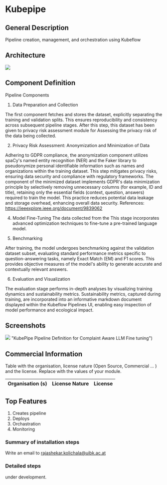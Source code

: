 # Kubepipe

## **General Description**
Pipeline creation, management, and orchestration using Kubeflow


## **Architecture**

![](https://github.com/DATAPACT/Kubepipe/blob/main/archi.png)
## **Component Definition**
Pipeline Components

1. Data Preparation and Collection

The first component fetches and stores the dataset, explicitly separating the training and validation splits. This ensures reproducibility and consistency across subsequent pipeline stages. After this step, this dataset has been given to privacy risk assessment module for 
Assessing the privacy risk of the data being collected. 


2. Privacy Risk Assessment: Anonymization and Minimization of Data


Adhering to GDPR compliance, the anonymization component utilizes spaCy's named entity recognition (NER) and the Faker library to pseudonymize personal identifiable information such as names and organizations within the training dataset. This step mitigates privacy risks, ensuring data security and compliance with regulatory frameworks. The component of the minimized dataset implements GDPR's data minimization principle by selectively removing unnecessary columns (for example, ID and title), retaining only the essential fields (context, question, answers) required to train the model. This practice reduces potential data leakage and storage overhead, enhancing overall data security.
References: https://ieeexplore.ieee.org/document/9839062

4. Model Fine-Tuning
The data collected from the 
This stage incorporates advanced optimization techniques to fine-tune a pre-trained language model. 


5. Benchmarking

After training, the model undergoes benchmarking against the validation dataset subset, evaluating standard performance metrics specific to question-answering tasks, namely Exact Match (EM) and F1 scores. This provides objective measures of the model's ability to generate accurate and contextually relevant answers.

6. Evaluation and Visualization

The evaluation stage performs in-depth analyses by visualizing training dynamics and sustainability metrics. Sustainability metrics, captured during training, are incorporated into an informative markdown document displayed within the Kubeflow Pipelines UI, enabling easy inspection of model performance and ecological impact.

## **Screenshots**
![](https://github.com/DATAPACT/Kubepipe/blob/main/Kubeflow_pipeline.png) "KubePipe Pipeline Definition for Complaint Aware LLM Fine tuning")


## **Commercial Information**

Table with the organisation, license nature (Open Source, Commercial ... ) and the license. Replace with the values of your module.

| Organisation (s) | License Nature | License |
| ---------------  | -------------- | ------- |

## **Top Features**
1. Creates pipeline
2. Deploys
3. Orchastration
4. Monitoring 



### Summary of installation steps
 Write an email to rajashekar.kolichala@uibk.ac.at

### Detailed steps

 under development.


